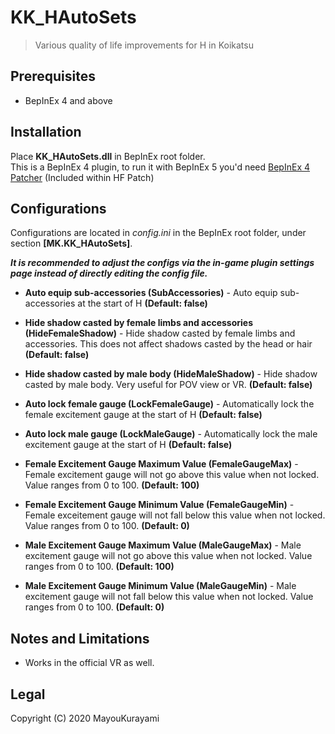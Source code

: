# KK_HAutoSets
> Various quality of life improvements for H in Koikatsu   


## Prerequisites  
- BepInEx 4 and above  



## Installation
Place **KK_HAutoSets.dll** in BepInEx root folder.  
This is a BepInEx 4 plugin, to run it with BepInEx 5 you'd need [BepInEx 4 Patcher](https://github.com/BepInEx/BepInEx.BepInEx4Upgrader) (Included within HF Patch)

## Configurations
Configurations are located in *config.ini* in the BepInEx root folder, under section **[MK.KK_HAutoSets]**.  

***It is recommended to adjust the configs via the in-game plugin settings page instead of directly editing the config file.***
- **Auto equip sub-accessories (SubAccessories)** - Auto equip sub-accessories at the start of H **(Default: false)**  

- **Hide shadow casted by female limbs and accessories (HideFemaleShadow)** - Hide shadow casted by female limbs and accessories. This does not affect shadows casted by the head or hair **(Default: false)**  

- **Hide shadow casted by male body (HideMaleShadow)** - Hide shadow casted by male body. Very useful for POV view or VR. **(Default: false)**  

- **Auto lock female gauge (LockFemaleGauge)** - Automatically lock the female excitement gauge at the start of H **(Default: false)**  

- **Auto lock male gauge (LockMaleGauge)** - Automatically lock the male excitement gauge at the start of H **(Default: false)**  

- **Female Excitement Gauge Maximum Value (FemaleGaugeMax)** - Female excitement gauge will not go above this value when not locked. Value ranges from 0 to 100. **(Default: 100)**  

- **Female Excitement Gauge Minimum Value (FemaleGaugeMin)** - Female exceitement gauge will not fall below this value when not locked. Value ranges from 0 to 100. **(Default: 0)**  

- **Male Excitement Gauge Maximum Value (MaleGaugeMax)** - Male excitement gauge will not go above this value when not locked. Value ranges from 0 to 100. **(Default: 100)**  

- **Male Excitement Gauge Minimum Value (MaleGaugeMin)** - Male excitement gauge will not fall below this value when not locked. Value ranges from 0 to 100. **(Default: 0)**  


## Notes and Limitations
- Works in the official VR as well.

## Legal  
Copyright (C) 2020  MayouKurayami
